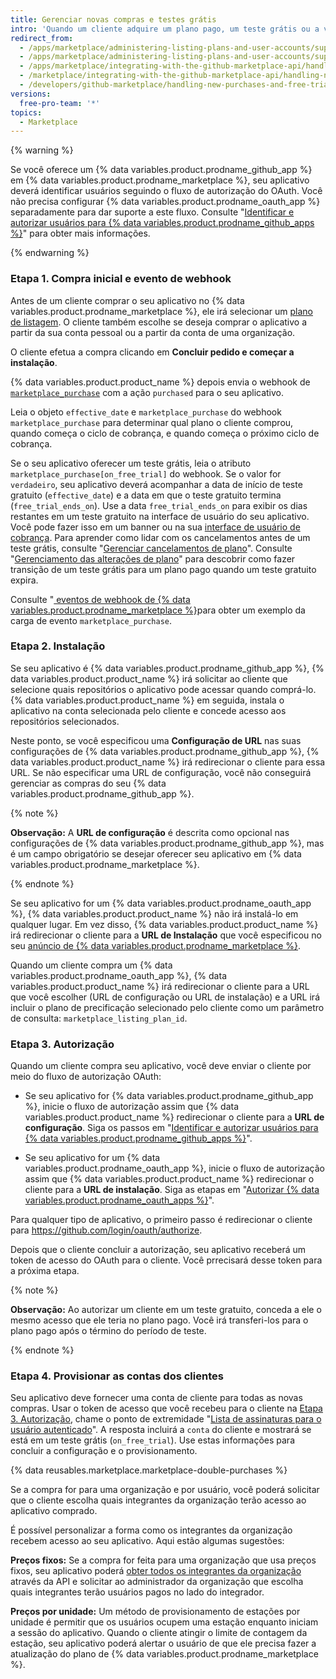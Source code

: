 ```yaml
---
title: Gerenciar novas compras e testes grátis
intro: 'Quando um cliente adquire um plano pago, um teste grátis ou a versão gratuita do seu aplicativo do {% data variables.product.prodname_marketplace %}, você receberá o evento [`marketplace_purchase`](/marketplace/integrating-with-the-github-marketplace-api/github-marketplace-webhook-events) com a ação `comprado`, que inicia o fluxo de compra.'
redirect_from:
  - /apps/marketplace/administering-listing-plans-and-user-accounts/supporting-purchase-plans-for-github-apps/
  - /apps/marketplace/administering-listing-plans-and-user-accounts/supporting-purchase-plans-for-oauth-apps/
  - /apps/marketplace/integrating-with-the-github-marketplace-api/handling-new-purchases-and-free-trials/
  - /marketplace/integrating-with-the-github-marketplace-api/handling-new-purchases-and-free-trials
  - /developers/github-marketplace/handling-new-purchases-and-free-trials
versions:
  free-pro-team: '*'
topics:
  - Marketplace
---
```


{% warning %}

Se você oferece um {% data variables.product.prodname_github_app %} em {% data variables.product.prodname_marketplace %}, seu aplicativo deverá identificar usuários seguindo o fluxo de autorização do OAuth. Você não precisa configurar {% data variables.product.prodname_oauth_app %} separadamente para dar suporte a este fluxo. Consulte "[Identificar e autorizar usuários para {% data variables.product.prodname_github_apps %}](/apps/building-github-apps/identifying-and-authorizing-users-for-github-apps/)" para obter mais informações.

{% endwarning %}

### Etapa 1. Compra inicial e evento de webhook

Antes de um cliente comprar o seu aplicativo no {% data variables.product.prodname_marketplace %}, ele irá selecionar um [plano de listagem](/marketplace/selling-your-app/github-marketplace-pricing-plans/). O cliente também escolhe se deseja comprar o aplicativo a partir da sua conta pessoal ou a partir da conta de uma organização.

O cliente efetua a compra clicando em **Concluir pedido e começar a instalação**.

{% data variables.product.product_name %} depois envia o webhook de [`marketplace_purchase`](/webhooks/event-payloads/#marketplace_purchase) com a ação `purchased` para o seu aplicativo.

Leia o objeto `effective_date` e `marketplace_purchase` do webhook `marketplace_purchase` para determinar qual plano o cliente comprou, quando começa o ciclo de cobrança, e quando começa o próximo ciclo de cobrança.

Se o seu aplicativo oferecer um teste grátis, leia o atributo `marketplace_purchase[on_free_trial]` do webhook. Se o valor for `verdadeiro`, seu aplicativo deverá acompanhar a data de início de teste gratuito (`effective_date`) e a data em que o teste gratuito termina (`free_trial_ends_on`). Use a data `free_trial_ends_on` para exibir os dias restantes em um teste gratuito na interface de usuário do seu aplicativo. Você pode fazer isso em um banner ou na sua [interface de usuário de cobrança](/marketplace/selling-your-app/billing-customers-in-github-marketplace/#providing-billing-services-in-your-apps-ui). Para aprender como lidar com os cancelamentos antes de um teste grátis, consulte "[Gerenciar cancelamentos de plano](/developers/github-marketplace/handling-plan-cancellations)". Consulte "[Gerenciamento das alterações de plano](/developers/github-marketplace/handling-plan-changes)" para descobrir como fazer transição de um teste grátis para um plano pago quando um teste gratuito expira.

Consulte "[ eventos de webhook de {% data variables.product.prodname_marketplace %}](/marketplace/integrating-with-the-github-marketplace-api/github-marketplace-webhook-events/)para obter um exemplo da carga de evento `marketplace_purchase`.

### Etapa 2. Instalação

Se seu aplicativo é {% data variables.product.prodname_github_app %}, {% data variables.product.product_name %} irá solicitar ao cliente que selecione quais repositórios o aplicativo pode acessar quando comprá-lo. {% data variables.product.product_name %} em seguida, instala o aplicativo na conta selecionada pelo cliente e concede acesso aos repositórios selecionados.

Neste ponto, se você especificou uma **Configuração de URL** nas suas configurações de {% data variables.product.prodname_github_app %}, {% data variables.product.product_name %} irá redirecionar o cliente para essa URL. Se não especificar uma URL de configuração, você não conseguirá gerenciar as compras do seu {% data variables.product.prodname_github_app %}.

{% note %}

**Observação:** A **URL de configuração** é descrita como opcional nas configurações de {% data variables.product.prodname_github_app %}, mas é um campo obrigatório se desejar oferecer seu aplicativo em {% data variables.product.prodname_marketplace %}.

{% endnote %}

Se seu aplicativo for um {% data variables.product.prodname_oauth_app %}, {% data variables.product.product_name %} não irá instalá-lo em qualquer lugar. Em vez disso, {% data variables.product.product_name %} irá redirecionar o cliente para a **URL de Instalação** que você especificou no seu [ anúncio de {% data variables.product.prodname_marketplace %}](/marketplace/listing-on-github-marketplace/writing-github-marketplace-listing-descriptions/#listing-urls).

Quando um cliente compra um {% data variables.product.prodname_oauth_app %}, {% data variables.product.product_name %} irá redirecionar o cliente para a URL que você escolher (URL de configuração ou URL de instalação) e a URL irá incluir o plano de precificação selecionado pelo cliente como um parâmetro de consulta: `marketplace_listing_plan_id`.

### Etapa 3. Autorização

Quando um cliente compra seu aplicativo, você deve enviar o cliente por meio do fluxo de autorização OAuth:

* Se seu aplicativo for {% data variables.product.prodname_github_app %}, inicie o fluxo de autorização assim que {% data variables.product.product_name %} redirecionar o cliente para a **URL de configuração**. Siga os passos em "[Identificar e autorizar usuários para {% data variables.product.prodname_github_apps %}](/apps/building-github-apps/identifying-and-authorizing-users-for-github-apps/)".

* Se seu aplicativo for um {% data variables.product.prodname_oauth_app %}, inicie o fluxo de autorização assim que {% data variables.product.product_name %} redirecionar o cliente para a **URL de instalação**. Siga as etapas em "[Autorizar {% data variables.product.prodname_oauth_apps %}](/apps/building-oauth-apps/authorizing-oauth-apps/)".

Para qualquer tipo de aplicativo, o primeiro passo é redirecionar o cliente para https://github.com/login/oauth/authorize.

Depois que o cliente concluir a autorização, seu aplicativo receberá um token de acesso do OAuth para o cliente. Você prrecisará desse token para a próxima etapa.

{% note %}

**Observação:** Ao autorizar um cliente em um teste gratuito, conceda a ele o mesmo acesso que ele teria no plano pago.  Você irá transferi-los para o plano pago após o término do período de teste.

{% endnote %}

### Etapa 4. Provisionar as contas dos clientes

Seu aplicativo deve fornecer uma conta de cliente para todas as novas compras. Usar o token de acesso que você recebeu para o cliente na [Etapa 3. Autorização](#step-3-authorization), chame o ponto de extremidade "[Lista de assinaturas para o usuário autenticado](/rest/reference/apps#list-subscriptions-for-the-authenticated-user)". A resposta incluirá a `conta` do cliente e mostrará se está em um teste grátis (`on_free_trial`). Use estas informações para concluir a configuração e o provisionamento.

{% data reusables.marketplace.marketplace-double-purchases %}

Se a compra for para uma organização e por usuário, você poderá solicitar que o cliente escolha quais integrantes da organização terão acesso ao aplicativo comprado.

É possível personalizar a forma como os integrantes da organização recebem acesso ao seu aplicativo. Aqui estão algumas sugestões:

**Preços fixos:** Se a compra for feita para uma organização que usa preços fixos, seu aplicativo poderá [obter todos os integrantes da organização](/rest/reference/orgs#list-organization-members) através da API e solicitar ao administrador da organização que escolha quais integrantes terão usuários pagos no lado do integrador.

**Preços por unidade:** Um método de provisionamento de estações por unidade é permitir que os usuários ocupem uma estação enquanto iniciam a sessão do aplicativo. Quando o cliente atingir o limite de contagem da estação, seu aplicativo poderá alertar o usuário de que ele precisa fazer a atualização do plano de {% data variables.product.prodname_marketplace %}.
